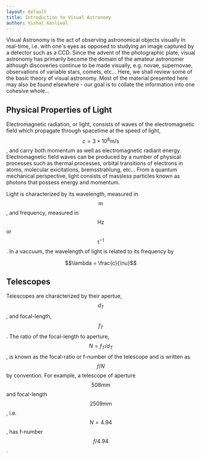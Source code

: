 ```yaml
---
layout: default
title: Introduction to Visual Astronomy 
author: Vishal Kasliwal
---
```


Visual Astronomy is the act of observing astronomical objects visually in real-time, i.e. with one's eyes as opposed to studying an image captured by a detector
such as a CCD. Since the advent of the photographic plate, visual astronomy has primarily become the domain of the amateur astronomer although discoveries continue to be made visually, e.g. novae, supernovae, observations of variable stars, comets, etc... Here, we shall review some of the basic theory of visual astronomy. Most of the material presented here may also be found elsewhere - our goal is to collate the information into one cohesive whole...

## Physical Properties of Light
Electromagnetic radiation, or light, consists of waves of the electromagnetic field which propagate through spacetime at the speed of light, $$c = 3 \times 10^{8} \textrm{m/s}$$, and carry both momentum as well as electromagnetic radiant energy. Electromagnetic field waves can be produced by a number of physical processes such as thermal processes, orbital transitions of electrons in atoms, molecular exicitations, bremsstrahlung, etc... From a quantum mechanical perspective, light consists of massless particles known as photons that possess energy and momentum.

Light is characterized by its wavelength, measured in $$\textrm{m}$$, and frequency, measured in $$\mathrm{Hz}$$ or $$\mathrm{t^{-1}}$$. In a vaccuum, the wavelength of light is related to its frequency by

$$\lambda = \frac{c}{\nu}$$

## Telescopes
Telescopes are characterized by their apertue, $$d_{T}$$, and focal-length, $$f_{T}$$. The ratio of the focal-length to aperture, $$N = f_{T}/d_{T}$$, is 
known as the focal-ratio or f-number of the telescope and is written as $$f/N$$ by convention. For example, a telescope of aperture $$508 \mathrm{mm}$$ and
focal-length $$2509 \mathrm{mm}$$, i.e. $$N = 4.94$$, has f-number $$f/4.94$$.
